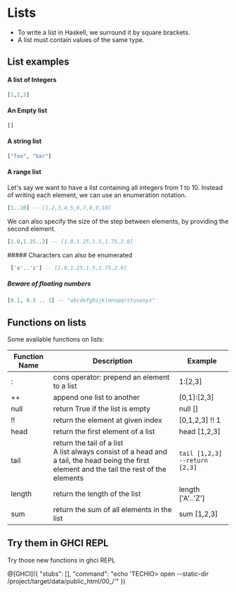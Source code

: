 # Lists

* To write a list in Haskell, we surround it by square brackets.
* A list must contain values of the same type.

## List examples

#### A list of Integers
```haskell
[1,2,3]
```

#### An Empty list
```haskell
[]
```

#### A string list
```haskell
["foo", "bar"]
```

#### A range list
Let's say we want to have a list containing all integers from 1 to 10. Instead of writing each element,
we can use an enumeration notation.

```haskell
[1..10] -- [1,2,3,4,5,6,7,8,9,10] 
```
We can also specify the size of the step between elements, by providing the second element.
```haskell
[1.0,1.25..2] -- [1.0,1.25,1.5,1.75,2.0]
```
##### Characters can also be enumerated

```haskell
 ['a'..'z'] -- [1.0,1.25,1.5,1.75,2.0]
```

##### Beware of floating numbers
```haskell
[0.1, 0.3 .. 1] -- "abcdefghijklmnopqrstuvwxyz"
```

## Functions on lists
Some available functions on lists:

|Function Name|Description|Example|
|----|----|---|
|:|cons operator: prepend an element to a list|    1:[2,3]</code>|
|++| append one list to another| [0,1]:[2,3]|
|null| return True if the list is empty|null []|
|!!| return the element at given index| [0,1,2,3] !! 1|
|head| return the first element of a list| head [1,2,3]|
|tail| return the tail of a list<br/> A list always consist of a head and a tail, the head being the first element and the tail the rest of the elements| <code>tail [1,2,3] --return [2,3]</code>|
|length| return the length of the list|length ['A'..'Z']|
|sum|return the sum of all elements in the list|sum [1,2,3]|


## Try them in GHCI REPL
Try those new functions in ghci REPL

@[GHCI]({ "stubs": [], "command": "echo 'TECHIO> open --static-dir /project/target/data/public_html/00_/'" })






